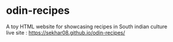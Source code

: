 # odin-recipes
A toy HTML website for showcasing recipes in South indian culture\
live site : https://sekhar08.github.io/odin-recipes/
